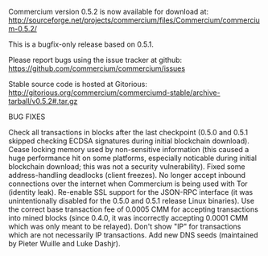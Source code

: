 Commercium version 0.5.2 is now available for download at:
http://sourceforge.net/projects/commercium/files/Commercium/commercium-0.5.2/

This is a bugfix-only release based on 0.5.1.

Please report bugs using the issue tracker at github:
https://github.com/commercium/commercium/issues

Stable source code is hosted at Gitorious:
http://gitorious.org/commercium/commerciumd-stable/archive-tarball/v0.5.2#.tar.gz

BUG FIXES

Check all transactions in blocks after the last checkpoint (0.5.0 and 0.5.1 skipped checking ECDSA signatures during initial blockchain download).
Cease locking memory used by non-sensitive information (this caused a huge performance hit on some platforms, especially noticable during initial blockchain download; this was
not a security vulnerability).
Fixed some address-handling deadlocks (client freezes).
No longer accept inbound connections over the internet when Commercium is being used with Tor (identity leak).
Re-enable SSL support for the JSON-RPC interface (it was unintentionally disabled for the 0.5.0 and 0.5.1 release Linux binaries).
Use the correct base transaction fee of 0.0005 CMM for accepting transactions into mined blocks (since 0.4.0, it was incorrectly accepting 0.0001 CMM which was only meant to be relayed).
Don't show "IP" for transactions which are not necessarily IP transactions.
Add new DNS seeds (maintained by Pieter Wuille and Luke Dashjr).

